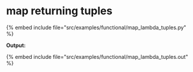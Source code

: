 # map returning tuples

{% embed include file="src/examples/functional/map_lambda_tuples.py" %}

**Output:**

{% embed include file="src/examples/functional/map_lambda_tuples.out" %}



